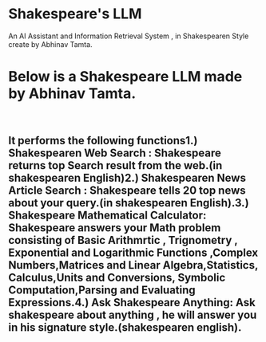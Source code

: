 # Shakespeare's LLM
  An AI Assistant  and Information Retrieval System  , in Shakespearen Style create by Abhinav Tamta.
<h1>Below is a Shakespeare LLM made by Abhinav Tamta.</h1>
​
<h2>It performs the following functions
​
1.) Shakespearen Web Search : Shakespeare returns top Search result from the web.(in shakespearen English)  
​
2.) Shakespearen News Article Search : Shakespeare tells 20 top news about your query.(in shakespearen English).
​
3.) Shakespeare Mathematical Calculator: Shakespeare answers your Math problem consisting of Basic Arithmrtic , Trignometry , Exponential and Logarithmic Functions ,Complex Numbers,Matrices and Linear Algebra,Statistics, Calculus,Units and Conversions, Symbolic Computation,Parsing and Evaluating Expressions.
​
4.) Ask Shakespeare Anything: Ask shakespeare about anything , he will answer you in his signature style.(shakespearen english).</h2>


